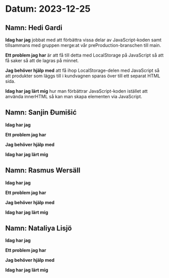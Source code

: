 # Datum: 2023-12-25

## Namn: Hedi Gardi

**Idag har jag** jobbat med att förbättra vissa delar av JavaScript-koden samt tillsammans med gruppen merge:at vår preProduction-branschen till main.

**Ett problem jag har** är att få till detta med LocalStorage på JavaScript så att få  saker så att de lagras på minnet.

**Jag behöver hjälp med** att få ihop LocalStorage-delen med JavaScript så att produkter som läggs till i kundvagnen sparas över till ett separat HTML sida.

**Idag har jag lärt mig** hur man förbättrar JavaScript-koden istället att använda innerHTML så kan man skapa elementen via JavaScript.

## Namn: Sanjin Đumišić

**Idag har jag**

**Ett problem jag har**

**Jag behöver hjälp med**

**Idag har jag lärt mig**

## Namn: Rasmus Wersäll

**Idag har jag**

**Ett problem jag har**

**Jag behöver hjälp med**

**Idag har jag lärt mig**

## Namn: Nataliya Lisjö

**Idag har jag**

**Ett problem jag har**

**Jag behöver hjälp med**

**Idag har jag lärt mig**

